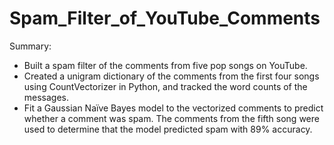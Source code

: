 # Spam_Filter_of_YouTube_Comments

Summary:

*	Built a spam filter of the comments from five pop songs on YouTube.
*	Created a unigram dictionary of the comments from the first four songs using CountVectorizer in Python, and tracked the word counts of the messages. 
*	Fit a Gaussian Naïve Bayes model to the vectorized comments to predict whether a comment was spam. The comments from the fifth song were used to determine that the model predicted spam with 89% accuracy.
